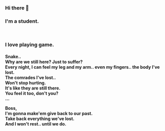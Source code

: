 ### Hi there 👋
<h3>I'm a student.</h3>
</br>
<h3>I love playing game.</h3>
<h4>Snake..</br>
Why are we still here? Just to suffer?</br>
Every night, I can feel my leg and my arm.. even my fingers.. the body I've lost.</br>
The comrades I've lost..</br>
Won't stop hurting.</br>
It's like they are still there.</br>
You feel it too, don't you?</br>
...</br>

Boss,</br>
I'm gonna make'em give back to our past.</br>
Take back everything we've lost.</br>
And I won't rest.. until we do.</h4>

<!--
**ChristopherWuk/ChristopherWuk** is a ✨ _special_ ✨ repository because its `README.md` (this file) appears on your GitHub profile.

Here are some ideas to get you started:

- 🔭 I’m currently working on ...
- 🌱 I’m currently learning ...
- 👯 I’m looking to collaborate on ...
- 🤔 I’m looking for help with ...
- 💬 Ask me about ...
- 📫 How to reach me: ...
- 😄 Pronouns: ...
- ⚡ Fun fact: ...
-->
